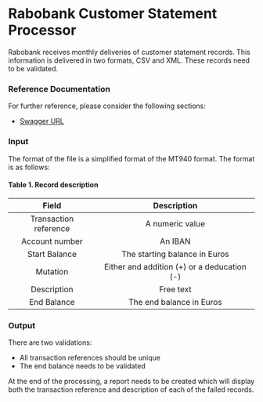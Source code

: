 # Rabobank Customer Statement Processor

Rabobank receives monthly deliveries of customer statement records. This information is delivered in two formats, CSV and XML. These records need to be validated.

### Reference Documentation
For further reference, please consider the following sections:

* [Swagger URL](http://localhost:9090/rabobank/swagger-ui.html)

### Input
The format of the file is a simplified format of the MT940 format. The format is as follows:

#### Table 1. Record description
|         Field        |                   Description               |
|:--------------------:|:-------------------------------------------:|
| Transaction reference|                 A numeric value             |
|    Account number    |                    An IBAN                  |
|    Start Balance     |        The starting balance in Euros        |
|      Mutation        | Either and addition (+) or a deducation (-) |
|     Description      |                   Free text                 |
|     End Balance      |              The end balance in Euros       |


### Output
There are two validations:
- All transaction references should be unique
- The end balance needs to be validated

At the end of the processing, a report needs to be created which will display both the transaction reference and description of each of the failed records.

